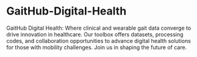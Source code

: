 # GaitHub-Digital-Health
GaitHub Digital Health: Where clinical and wearable gait data converge to drive innovation in healthcare. Our toolbox offers datasets, processing codes, and collaboration opportunities to advance digital health solutions for those with mobility challenges. Join us in shaping the future of care.
